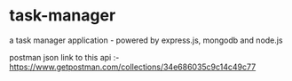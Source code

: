 # task-manager
a task manager application - powered by express.js, mongodb and node.js 


postman json link to this api :- https://www.getpostman.com/collections/34e686035c9c14c49c77
